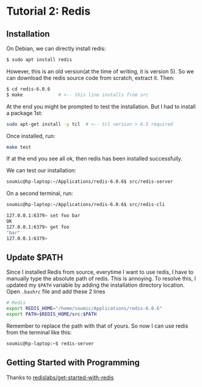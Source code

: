 # Tutorial 2: Redis

## Installation
On Debian, we can directly install redis:
```bash
$ sudo apt install redis
```
However, this is an old version(at the time of writing, it is version 5).
So we can download the redis source code from scratch, extract it. Then:
```bash
$ cd redis-6.0.6
$ make             # <-- this line installs from src
```
At the end you might be prompted to test the installation. But I had to install a package 1st:
```bash
sudo apt-get install -y tcl  # <-- tcl version > 8.5 required
```

Once installed, run:
```bash
make test
```
If at the end you see all ok, then redis has been installed successfully.

We can test our installation:
```bash
soumic@hp-laptop:~/Applications/redis-6.0.6$ src/redis-server 
```
On a second terminal, run:
```bash
soumic@hp-laptop:~/Applications/redis-6.0.6$ src/redis-cli

127.0.0.1:6379> set foo bar
OK
127.0.0.1:6379> get foo
"bar"
127.0.0.1:6379> 
```

## Update $PATH
Since I installed Redis from source, everytime I want to use redis, I have to manually type the absolute path of redis. This is annoying. To resolve this, I updated my `$PATH` variable by adding the installation directory location. Open `.bashrc` file and add these 2 lines
```bash
# Redis
export REDIS_HOME="/home/soumic/Applications/redis-6.0.6"
export PATH=$REDIS_HOME/src:$PATH 
```
Remember to replace the path with that of yours.
So now I can use redis from the terminal like this:

```bash
soumic@hp-laptop:~$ redis-server
```

## Getting Started with Programming
Thanks to [redislabs/get-started-with-redis](https://redislabs.com/get-started-with-redis/)

